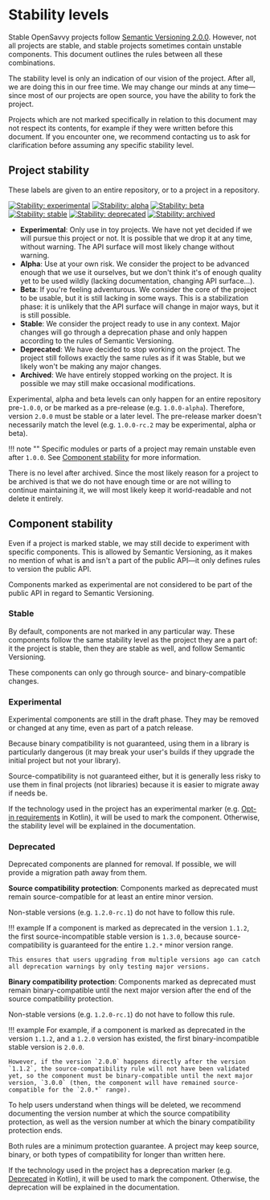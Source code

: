 # Stability levels

Stable OpenSavvy projects follow [Semantic Versioning 2.0.0](https://semver.org/spec/v2.0.0.html). However, not all projects are stable, and stable projects sometimes contain unstable components. This document outlines the rules between all these combinations.

The stability level is only an indication of our vision of the project. After all, we are doing this in our free time. We may change our minds at any time—since most of our projects are open source, you have the ability to fork the project.

Projects which are not marked specifically in relation to this document may not respect its contents, for example if they were written before this document. If you encounter one, we recommend contacting us to ask for clarification before assuming any specific stability level.

## Project stability

These labels are given to an entire repository, or to a project in a repository.

[![Stability: experimental](https://badgen.net/static/Stability/experimental/purple)](https://opensavvy.dev/open-source/stability.html)
[![Stability: alpha](https://badgen.net/static/Stability/alpha/purple)](https://opensavvy.dev/open-source/stability.html)
[![Stability: beta](https://badgen.net/static/Stability/beta/purple)](https://opensavvy.dev/open-source/stability.html)
[![Stability: stable](https://badgen.net/static/Stability/stable/purple)](https://opensavvy.dev/open-source/stability.html)
[![Stability: deprecated](https://badgen.net/static/Stability/deprecated/purple)](https://opensavvy.dev/open-source/stability.html)
[![Stability: archived](https://badgen.net/static/Stability/archived/purple)](https://opensavvy.dev/open-source/stability.html)

- **Experimental**: Only use in toy projects. We have not yet decided if we will pursue this project or not. It is possible that we drop it at any time, without warning. The API surface will most likely change without warning.
- **Alpha**: Use at your own risk. We consider the project to be advanced enough that we use it ourselves, but we don't think it's of enough quality yet to be used wildly (lacking documentation, changing API surface…).
- **Beta**: If you're feeling adventurous. We consider the core of the project to be usable, but it is still lacking in some ways. This is a stabilization phase: it is unlikely that the API surface will change in major ways, but it is still possible.
- **Stable**: We consider the project ready to use in any context. Major changes will go through a deprecation phase and only happen according to the rules of Semantic Versioning.
- **Deprecated**: We have decided to stop working on the project. The project still follows exactly the same rules as if it was Stable, but we likely won't be making any major changes.
- **Archived**: We have entirely stopped working on the project. It is possible we may still make occasional modifications.

Experimental, alpha and beta levels can only happen for an entire repository pre-`1.0.0`, or be marked as a pre-release (e.g. `1.0.0-alpha`). Therefore, version `2.0.0` must be stable or a later level. The pre-release marker doesn't necessarily match the level (e.g. `1.0.0-rc.2` may be experimental, alpha or beta).

!!! note ""
    Specific modules or parts of a project may remain unstable even after `1.0.0`. See [Component stability](#component-stability) for more information. 

There is no level after archived. Since the most likely reason for a project to be archived is that we do not have enough time or are not willing to continue maintaining it, we will most likely keep it world-readable and not delete it entirely.

## Component stability

Even if a project is marked stable, we may still decide to experiment with specific components.
This is allowed by Semantic Versioning, as it makes no mention of what is and isn't a part of the public API—it only defines rules to version the public API.

Components marked as experimental are not considered to be part of the public API in regard to Semantic Versioning.

### Stable

By default, components are not marked in any particular way. These components follow the same stability level as the project they are a part of: it the project is stable, then they are stable as well, and follow Semantic Versioning.

These components can only go through source- and binary-compatible changes.

### Experimental

Experimental components are still in the draft phase. They may be removed or changed at any time, even as part of a patch release.

Because binary compatibility is not guaranteed, using them in a library is particularly dangerous (it may break your user's builds if they upgrade the initial project but not your library).

Source-compatibility is not guaranteed either, but it is generally less risky to use them in final projects (not libraries) because it is easier to migrate away if needs be.

If the technology used in the project has an experimental marker (e.g. [Opt-in requirements](https://kotlinlang.org/docs/opt-in-requirements.html) in Kotlin), it will be used to mark the component. Otherwise, the stability level will be explained in the documentation.

### Deprecated

Deprecated components are planned for removal. If possible, we will provide a migration path away from them.

**Source compatibility protection**:
Components marked as deprecated must remain source-compatible for at least an entire minor version.

Non-stable versions (e.g. `1.2.0-rc.1`) do not have to follow this rule.

!!! example
    If a component is marked as deprecated in the version `1.1.2`, the first source-incompatible stable version is `1.3.0`, because source-compatibility is guaranteed for the entire `1.2.*` minor version range.

    This ensures that users upgrading from multiple versions ago can catch all deprecation warnings by only testing major versions.

**Binary compatibility protection**:
Components marked as deprecated must remain binary-compatible until the next major version after the end of the source compatibility protection.

Non-stable versions (e.g. `1.2.0-rc.1`) do not have to follow this rule.

!!! example
    For example, if a component is marked as deprecated in the version `1.1.2`, and a `1.2.0` version has existed, the first binary-incompatible stable version is `2.0.0`.

    However, if the version `2.0.0` happens directly after the version `1.1.2`, the source-compatibility rule will not have been validated yet, so the component must be binary-compatible until the next major version, `3.0.0` (then, the component will have remained source-compatible for the `2.0.*` range).

To help users understand when things will be deleted, we recommend documenting the version number at which the source compatibility protection, as well as the version number at which the binary compatibility protection ends.

Both rules are a minimum protection guarantee. A project may keep source, binary, or both types of compatibility for longer than written here.

If the technology used in the project has a deprecation marker  (e.g. [Deprecated](https://kotlinlang.org/api/latest/jvm/stdlib/kotlin/-deprecated/) in Kotlin), it will be used to mark the component. Otherwise, the deprecation will be explained in the documentation.
